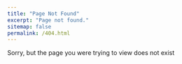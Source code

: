 ```yaml
---
title: "Page Not Found"
excerpt: "Page not found."
sitemap: false
permalink: /404.html
---
```


Sorry, but the page you were trying to view does not exist